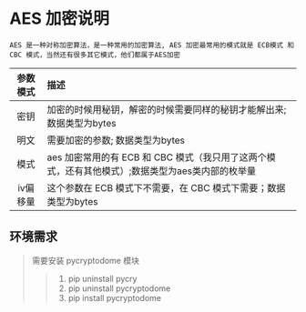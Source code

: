# AES 加密说明

`AES 是一种对称加密算法，是一种常用的加密算法, AES 加密最常用的模式就是 ECB模式 和 CBC 模式，当然还有很多其它模式，他们都属于AES加密`

|    参数模式    | 描述                                                        |
|:----------:|:----------------------------------------------------------|
|     密钥     | 加密的时候用秘钥，解密的时候需要同样的秘钥才能解出来; 数据类型为bytes                    |
|     明文     | 需要加密的参数; 数据类型为bytes                                       |
|     模式     | aes 加密常用的有 ECB 和 CBC 模式（我只用了这两个模式，还有其他模式）;数据类型为aes类内部的枚举量 |
|   iv偏移量    | 这个参数在 ECB 模式下不需要，在 CBC 模式下需要；数据类型为bytes                   |

## 环境需求

> 需要安装 pycryptodome 模块
>> 1. pip uninstall pycry
>> 2. pip uninstall pycryptodome
>> 3. pip install pycryptodome